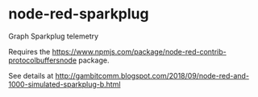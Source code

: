 # node-red-sparkplug

Graph Sparkplug telemetry

Requires the https://www.npmjs.com/package/node-red-contrib-protocolbuffersnode package.

See details at http://gambitcomm.blogspot.com/2018/09/node-red-and-1000-simulated-sparkplug-b.html
